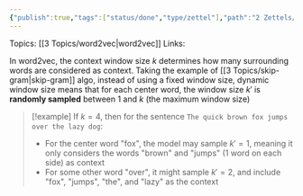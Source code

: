 ```yaml
---
{"publish":true,"tags":["status/done","type/zettel"],"path":"2 Zettels/dynamic window size in word2vec.md","permalink":"/2-zettels/dynamic-window-size-in-word2vec/","PassFrontmatter":true}
---
```



Topics: [[3 Topics/word2vec\|word2vec]]
Links:

In word2vec, the context window size $k$ determines how many surrounding words are considered as context. Taking the example of [[3 Topics/skip-gram\|skip-gram]] algo, instead of using a fixed window size, dynamic window size means that for each center word, the window size $k'$ is **randomly sampled** between 1 and $k$ (the maximum window size)

> [!example]
> If $k=4$, then for the sentence `The quick brown fox jumps over the lazy dog`:
> - For the center word "fox", the model may sample $k'=1$, meaning it only considers the words "brown" and "jumps" (1 word on each side) as context
> - For some other word "over", it might sample $k'=2$, and include "fox", "jumps", "the", and "lazy" as the context